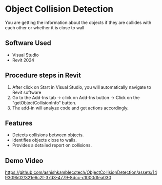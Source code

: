 # Object Collision Detection
You are getting the information about the objects if they are collides with each other or whether it is close to wall

## Software Used
- Visual Studio
- Revit 2024

## Procedure steps in Revit
1. After click on Start in Visual Studio, you will automatically navigate to Revit software 
2. Go to the Add-Ins tab -> click on Add-Ins button -> Click on the "getObjectCollisionInfo" button.
3. The add-in will analyze code and get actions accordingly.

## Features
- Detects collisions between objects.
- Identifies objects close to walls.
- Provides a detailed report on collisions.

## Demo Video

https://github.com/ashishkamblecctech/ObjectCollisionDetection/assets/149309502/321e6c2f-37d3-4779-8dcc-c1000dfea030


